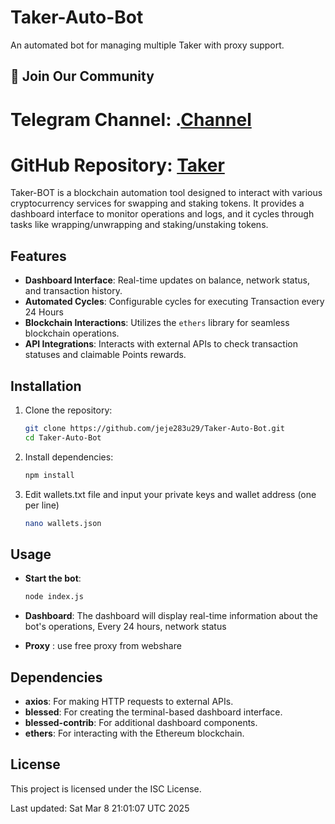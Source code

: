 # Taker-Auto-Bot
An automated bot for managing multiple Taker with proxy support.

## 📢 Join Our Community

# Telegram Channel: .[Channel](https://t.me/Offical_Im_kazuha)
# GitHub Repository: [Taker](https://github.com/Kazuha787/Taker-Auto-Bot.git)

Taker-BOT is a blockchain automation tool designed to interact with various cryptocurrency services for swapping and staking tokens. It provides a dashboard interface to monitor operations and logs, and it cycles through tasks like wrapping/unwrapping and staking/unstaking tokens.

## Features

- **Dashboard Interface**: Real-time updates on balance, network status, and transaction history.
- **Automated Cycles**: Configurable cycles for executing Transaction every 24 Hours 
- **Blockchain Interactions**: Utilizes the `ethers` library for seamless blockchain operations.
- **API Integrations**: Interacts with external APIs to check transaction statuses and claimable Points rewards.

## Installation

1. Clone the repository:

   ```bash
   git clone https://github.com/jeje283u29/Taker-Auto-Bot.git
   cd Taker-Auto-Bot
   ```

2. Install dependencies:

   ```bash
   npm install
   ```

3. Edit wallets.txt file and input your private keys and wallet address (one per line)

   ```bash
   nano wallets.json
   ```

## Usage

- **Start the bot**:

  ```bash
  node index.js
  ```

- **Dashboard**: The dashboard will display real-time information about the bot's operations, Every 24 hours, network status
- **Proxy** : use free proxy from webshare

## Dependencies

- **axios**: For making HTTP requests to external APIs.
- **blessed**: For creating the terminal-based dashboard interface.
- **blessed-contrib**: For additional dashboard components.
- **ethers**: For interacting with the Ethereum blockchain.

## License

This project is licensed under the ISC License.

Last updated: Sat Mar  8 21:01:07 UTC 2025
